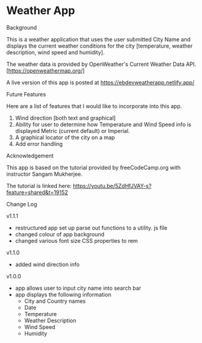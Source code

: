 # Weather App

Background

This is a weather application that uses the user submitted City Name and displays the current weather conditions for the city [temperature, weather description, wind speed and humidity].

The weather data is provided by OpenWeather's Current Weather Data API. [https://openweathermap.org/]

A live version of this app is posted at https://ebdevweatherapp.netlify.app/

Future Features

Here are a list of features that I would like to incorporate into this app.

1) Wind direction [both text and graphical]
2) Ability for user to determine how Temperature and Wind Speed info is displayed Metric (current default) or Imperial.
3) A graphical locator of the city on a map
4) Add error handling

Acknowledgement

This app is based on the tutorial provided by freeCodeCamp.org with instructor Sangam Mukherjee.  

The tutorial is linked here:
https://youtu.be/5ZdHfJVAY-s?feature=shared&t=19152


Change Log

v1.1.1
- restructured app set up parse out functions to a utility. js file
- changed colour of app background
- changed various font size CSS properties to rem 

v1.1.0
- added wind direction info

v1.0.0  
- app allows user to input city name into search bar
- app displays the following information
    * City and Country names
    * Date
    * Temperature
    * Weather Description
    * Wind Speed
    * Humidity
